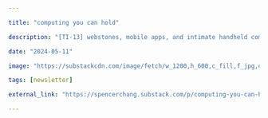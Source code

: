 ```yaml
---

title: "computing you can hold"

description: "[TI-13] webstones, mobile apps, and intimate handheld computing experiences"

date: "2024-05-11"

image: "https://substackcdn.com/image/fetch/w_1200,h_600,c_fill,f_jpg,q_auto:good,fl_progressive:steep,g_auto/https%3A%2F%2Fsubstack-post-media.s3.amazonaws.com%2Fpublic%2Fimages%2F336dcccc-7831-41a2-bb4f-07cdc4375831_2201x1080.png"

tags: [newsletter]

external_link: "https://spencerchang.substack.com/p/computing-you-can-hold"

---
```

